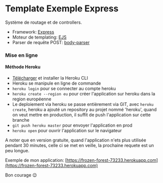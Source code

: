 # Template Exemple Express

Système de routage et de controllers.

- Framework: [Express](https://www.npmjs.com/package/express)
- Moteur de templating: [EJS](https://www.npmjs.com/package/ejs)
- Parser de requête POST: [body-parser](https://www.npmjs.com/package/body-parser)

### Mise en ligne
#### Méthode Heroku

- [Télécharger](https://devcenter.heroku.com/articles/heroku-cli#windows) et installer la Heroku CLI
- Heroku se manipule en ligne de commande
- ```heroku login``` pour se connecter au compte heroku
- ```heroku create --region eu``` pour créer l'application sur heroku dans la region européenne
- Le deploiement via heroku se passe entièrement via GIT, avec ```heroku create```, heroku a ajouté un repository au projet nommé 'heroku', quand on veut mettre en production, il suffit de push l'application sur cette branche
- ```git push heroku master``` pour envoyer l'application en prod
- ```heroku open``` pour ouvrir l'application sur le navigateur

A noter que en version gratuite, quand l'application n'ets plus utilisée pendant 30 minutes, celle ci se met en veille, la prochaine requete est un peu longue.

Exemple de mon application: [https://frozen-forest-73233.herokuapp.com](https://frozen-forest-73233.herokuapp.com)

Bon courage :wink: